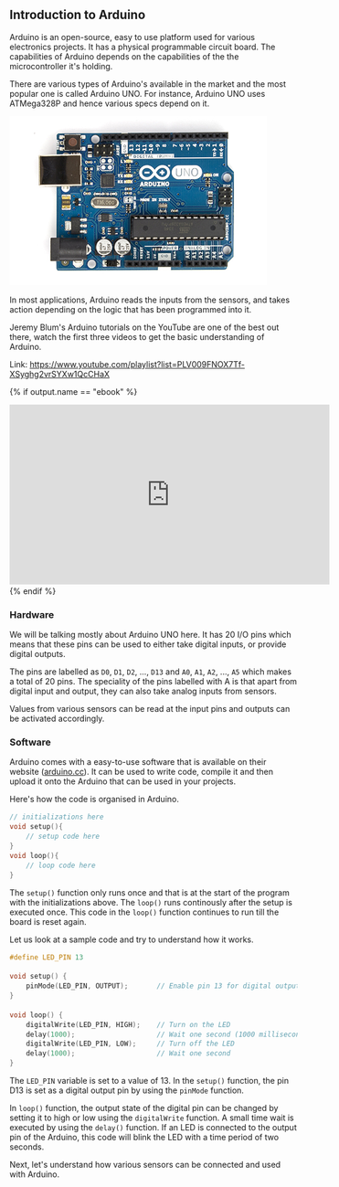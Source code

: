 ## Introduction to Arduino

Arduino is an open-source, easy to use platform used for various electronics projects. It has a physical programmable circuit board. The capabilities of Arduino depends on the capabilities of the the microcontroller it's holding. 

There are various types of Arduino's available in the market and the most popular one is called Arduino UNO. For instance, Arduino UNO uses ATMega328P and hence various specs depend on it.

![ArduinoUNO](/Images/arduino-uno.jpg)

In most applications, Arduino reads the inputs from the sensors, and takes action depending on the logic that has been programmed into it.

Jeremy Blum's Arduino tutorials on the YouTube are one of the best out there, watch the first three videos to get the basic understanding of Arduino.

Link: https://www.youtube.com/playlist?list=PLV009FNOX7Tf-XSyghg2vrSYXw1QcCHaX

{% if output.name == "ebook" %}
<div class="row" style="text-align:center;">
	<iframe width="560" height="315" src="https://www.youtube.com/embed/videoseries?list=PLV009FNOX7Tf-XSyghg2vrSYXw1QcCHaX" frameborder="0" allowfullscreen></iframe>
</div>
{% endif %}

### Hardware

We will be talking mostly about Arduino UNO here. It has 20 I/O pins which means that these pins can be used to either take digital inputs, or provide digital outputs. 

The pins are labelled as `D0`, `D1`, `D2`, ..., `D13` and `A0`, `A1`, `A2`, ..., `A5` which makes a total of 20 pins. The speciality of the pins labelled with A is that apart from digital input and output, they can also take analog inputs from sensors.

Values from various sensors can be read at the input pins and outputs can be activated accordingly.

### Software

Arduino comes with a easy-to-use software that is available on their website ([arduino.cc](arduino.cc)). It can be used to write code, compile it and then upload it onto the Arduino that can be used in your projects.

Here's how the code is organised in Arduino.

```C
// initializations here
void setup(){
	// setup code here
}
void loop(){
	// loop code here
}
```

The `setup()` function only runs once and that is at the start of the program with the initializations above. The `loop()` runs continously after the setup is executed once. This code in the `loop()` function continues to run till the board is reset again. 

Let us look at a sample code and try to understand how it works.

```C
#define LED_PIN 13

void setup() {
    pinMode(LED_PIN, OUTPUT);       // Enable pin 13 for digital output
}

void loop() {
    digitalWrite(LED_PIN, HIGH);    // Turn on the LED
    delay(1000);                    // Wait one second (1000 milliseconds)
    digitalWrite(LED_PIN, LOW);     // Turn off the LED
    delay(1000);                    // Wait one second
}
```

The `LED_PIN` variable is set to a value of 13. In the `setup()` function, the pin D13 is set as a digital output pin by using the `pinMode` function. 

In `loop()` function, the output state of the digital pin can be changed by setting it to high or low using the `digitalWrite` function. A small time wait is executed by using the `delay()` function. If an LED is connected to the output pin of the Arduino, this code will blink the LED with a time period of two seconds.

Next, let's understand how various sensors can be connected and used with Arduino.